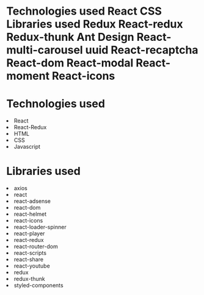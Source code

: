 # Technologies used React CSS Libraries used Redux React-redux Redux-thunk Ant Design React-multi-carousel uuid React-recaptcha React-dom React-modal React-moment React-icons

# Technologies used
<li>React
<li> React-Redux
<li> HTML
<li> CSS
<li> Javascript


# Libraries used
<li> axios
<li> react
<li> react-adsense
<li> react-dom
<li> react-helmet
<li> react-icons
<li> react-loader-spinner
<li> react-player
<li> react-redux
<li> react-router-dom
<li> react-scripts
<li> react-share
<li> react-youtube
<li> redux
<li> redux-thunk
<li> styled-components
